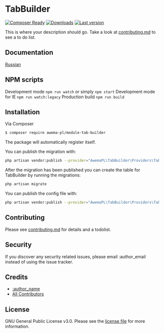 # TabBuilder

[![Composer Ready](https://www.awema.pl/awema-pl/module-tab-builder/status.svg)](https://www.awema.pl/)
[![Downloads](https://www.awema.pl/awema-pl/module-tab-builder/downloads.svg)](https://www.awema.pl/)
[![Last version](https://www.awema.pl/awema-pl/module-tab-builder/version.svg)](https://www.awema.pl/)


This is where your description should go. Take a look at [contributing.md](contributing.md) to see a to do list.

## Documentation

[Russian](./docs/index.md)

## NPM scripts

Development mode `npm run watch` or simply `npm start`
Development mode for IE `npm run watch:legacy`
Production build `npm run build`

## Installation

Via Composer

``` bash
$ composer require awema-pl/module-tab-builder
```

The package will automatically register itself.

You can publish the migration with:

```bash
php artisan vendor:publish --provider="AwemaPL\TabBuilder\Providers\TabBuilderServiceProvider" --tag="migrations"
```

After the migration has been published you can create the table for TabBuilder by running the migrations:

```bash
php artisan migrate
```

You can publish the config file with:

```bash
php artisan vendor:publish --provider="AwemaPL\TabBuilder\Providers\TabBuilderServiceProvider" --tag="config"
```

## Contributing

Please see [contributing.md](contributing.md) for details and a todolist.

## Security

If you discover any security related issues, please email :author_email instead of using the issue tracker.

## Credits

- [:author_name][link-author]
- [All Contributors][link-contributors]

## License

GNU General Public License v3.0. Please see the [license file](license.md) for more information.

[ico-version]: https://img.shields.io/packagist/v/awemapl/TabBuilder.svg?style=flat-square
[ico-downloads]: https://img.shields.io/packagist/dt/awemapl/TabBuilder.svg?style=flat-square
[ico-travis]: https://img.shields.io/travis/awemapl/TabBuilder/master.svg?style=flat-square
[ico-styleci]: https://styleci.io/repos/12345678/shield

[link-packagist]: https://packagist.org/packages/awemapl/TabBuilder
[link-downloads]: https://packagist.org/packages/awemapl/TabBuilder
[link-travis]: https://travis-ci.org/awemapl/TabBuilder
[link-styleci]: https://styleci.io/repos/12345678
[link-author]: https://github.com/awemapl
[link-contributors]: ../../contributors]
 